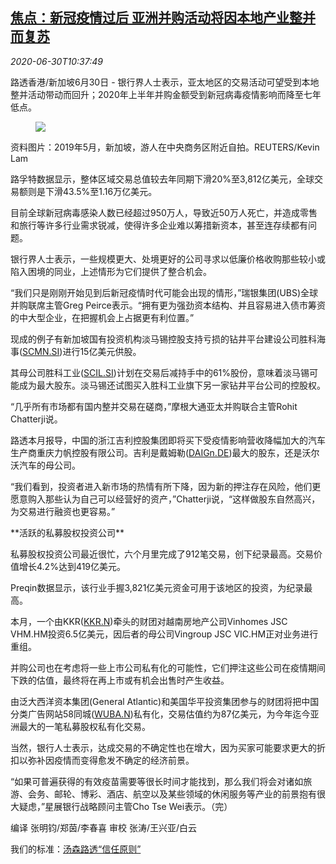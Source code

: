 <!--1593516196000-->
[焦点：新冠疫情过后 亚洲并购活动将因本地产业整并而复苏](https://cn.reuters.com/article/asia-merge-acquisition-covid-recovery-06-idCNKBS2411JH)
------

<div><i>2020-06-30T10:37:49</i></div><div class="StandardArticleBody_body"><p>路透香港/新加坡6月30日 - 银行界人士表示，亚太地区的交易活动可望受到本地整并活动带动而回升；2020年上半年并购金额受到新冠病毒疫情影响而降至七年低点。 </p><div class="PrimaryAsset_container"><div class="Image_container" tabindex="-1"><figure class="Image_zoom" style="padding-bottom:"><div class="LazyImage_container LazyImage_dark" style="background-image:none"><img src="//s3.reutersmedia.net/resources/r/?m=02&amp;d=20200630&amp;t=2&amp;i=1524105420&amp;r=LYNXMPEG5T0VP&amp;w=600" aria-label="资料图片：2019年5月，新加坡，游人在中央商务区附近自拍。REUTERS/Kevin Lam"/><div class="LazyImage_image LazyImage_fallback" style="background-image:url(//s3.reutersmedia.net/resources/r/?m=02&amp;d=20200630&amp;t=2&amp;i=1524105420&amp;r=LYNXMPEG5T0VP&amp;w=600);background-position:center center;background-color:inherit"></div></div><div class="Image_expand-button" aria-label="Expand Image Slideshow" role="button" tabindex="0"></div></figure><figcaption><div class="Image_caption"><span>资料图片：2019年5月，新加坡，游人在中央商务区附近自拍。REUTERS/Kevin Lam</span></div></figcaption></div></div><p>路孚特数据显示，整体区域交易总值较去年同期下滑20%至3,812亿美元，全球交易额则是下滑43.5%至1.16万亿美元。 </p><p>目前全球新冠病毒感染人数已经超过950万人，导致近50万人死亡，并造成零售和旅行等许多行业需求锐减，使得许多企业难以筹措新资本，甚至连存续都有问题。 </p><p>银行界人士表示，一些规模更大、处境更好的公司寻求以低廉价格收购那些较小或陷入困境的同业，上述情形为它们提供了整合机会。 </p><p>“我们只是刚刚开始见到后新冠疫情时代可能会出现的情形，”瑞银集团(UBS)全球并购联席主管Greg Peirce表示。“拥有更为强劲资本结构、并且容易进入债市筹资的中大型企业，在把握机会上占据更有利位置。” </p><p>现成的例子有新加坡国有投资机构淡马锡控股支持亏损的钻井平台建设公司胜科海事(<span id="symbol_SCMN.SI_0"><a href="//www.reuters.com/companies/SCMN.SI">SCMN.SI</a></span>)进行15亿美元供股。 </p><p>其母公司胜科工业(<span id="symbol_SCIL.SI_1"><a href="//www.reuters.com/companies/SCIL.SI">SCIL.SI</a></span>)计划在交易后减持手中的61%股份，意味着淡马锡可能成为最大股东。淡马锡还试图买入胜科工业旗下另一家钻井平台公司的控股权。 </p><p>“几乎所有市场都有国内整并交易在磋商，”摩根大通亚太并购联合主管Rohit Chatterji说。 </p><p>路透本月报导，中国的浙江吉利控股集团即将买下受疫情影响营收降幅加大的汽车生产商重庆力帆控股有限公司。吉利是戴姆勒(<span id="symbol_DAIGn.DE_2"><a href="//www.reuters.com/companies/DAIGn.DE">DAIGn.DE</a></span>)最大的股东，还是沃尔沃汽车的母公司。 </p><p>“我们看到，投资者进入新市场的热情有所下降，因为新的押注存在风险，他们更愿意购入那些认为自己可以经营好的资产，”Chatterji说，“这样做股东自然高兴，为交易进行融资也更容易。” </p><p>**活跃的私募股权投资公司** </p><p>私募股权投资公司最近很忙，六个月里完成了912笔交易，创下纪录最高。交易价值增长4.2%达到419亿美元。 </p><p>Preqin数据显示，该行业手握3,821亿美元资金可用于该地区的投资，为纪录最高。 </p><p>本月，一个由KKR(<span id="symbol_KKR.N_3"><a href="//www.reuters.com/companies/KKR.N">KKR.N</a></span>)牵头的财团对越南房地产公司Vinhomes JSC VHM.HM投资6.5亿美元，因后者的母公司Vingroup JSC VIC.HM正对业务进行重组。 </p><p>并购公司也在考虑将一些上市公司私有化的可能性，它们押注这些公司在疫情期间下跌的估值，最终将在再上市或有机会出售时产生收益。 </p><p>由泛大西洋资本集团(General Atlantic)和美国华平投资集团参与的财团将把中国分类广告网站58同城(<span id="symbol_WUBA.N_6"><a href="//www.reuters.com/companies/WUBA.N">WUBA.N</a></span>)私有化，交易估值约为87亿美元，为今年迄今亚洲最大的一笔私募股权私有化交易。 </p><p>当然，银行人士表示，达成交易的不确定性也在增大，因为买家可能要求更大的折扣以弥补因疫情而变得愈发不确定的经济前景。 </p><p>“如果可普遍获得的有效疫苗需要等很长时间才能找到，那么我们将会对诸如旅游、会务、邮轮、博彩、酒店、航空以及某些领域的休闲服务等产业的前景抱有很大疑虑，”星展银行战略顾问主管Cho Tse Wei表示。（完） </p><div class="Attribution_container"><div class="Attribution_attribution"><p class="Attribution_content">编译 张明钧/郑茵/李春喜 审校 张涛/王兴亚/白云 </p></div></div><div class="StandardArticleBody_trustBadgeContainer"><span class="StandardArticleBody_trustBadgeTitle">我们的标准：</span><span class="trustBadgeUrl"><a href="https://www.thomsonreuters.cn/content/dam/openweb/documents/pdf/china/brochures/about-us-1.pdf">汤森路透“信任原则”</a></span></div></div>
